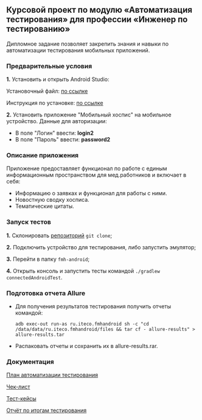 ## Курсовой проект по модулю «Автоматизация тестирования» для профессии «Инженер по тестированию»
Дипломное задание позволяет закрепить знания и навыки по автоматизации тестирования мобильных приложений.

### **Предварительные условия**
**1.** Установить и открыть Android Studio:

Установочный файл: [по ссылке](https://developer.android.com/studio)

Инструкция по установке: [по ссылке](https://github.com/netology-code/guides/blob/master/android/android_studio/instruction1.md)

**2.** Установить приложение "Мобильный хоспис" на мобильное устройство.
   Данные для авторизации:
- В поле "Логин" ввести: **login2**
- В поле "Пароль" ввести: **password2**

### **Описание приложения**
Приложение предоставляет функционал по работе с единым информационным пространством для мед.работников и включает в себя:

* Информацию о заявках и функционал для работы с ними.
* Новостную сводку хосписа.
* Тематические цитаты.

### **Запуск тестов**
**1.** Склонировать [репозиторий](https://github.com/irikras/DiplomaProject.git) `git clone`;

**2.** Подключить устройство для тестирования, либо запустить эмулятор;

**3.** Перейти в папку `fmh-android`;

**4.** Открыть консоль и запустить тесты командой `./gradlew connectedAndroidTest`.

### **Подготовка отчета Allure**
* Для получения результатов тестирования получить отчеты командой:
  ``` 
  adb exec-out run-as ru.iteco.fmhandroid sh -c "cd /data/data/ru.iteco.fmhandroid/files && tar cf - allure-results" > allure-results.tar
  ```  

* Распаковать отчеты и сохранить их в allure-results.rar.    
  

### **Документация**

[План автоматизации тестирования](https://github.com/irikras/DiplomaProject/blob/master/Plan.md)

[Чек-лист](https://github.com/irikras/DiplomaProject/blob/master/Check.xlsx)

[Тест-кейсы](https://github.com/irikras/DiplomaProject/blob/master/Cases.xlsx)

[Отчёт по итогам тестирования](https://github.com/irikras/DiplomaProject/blob/master/Result.md)

